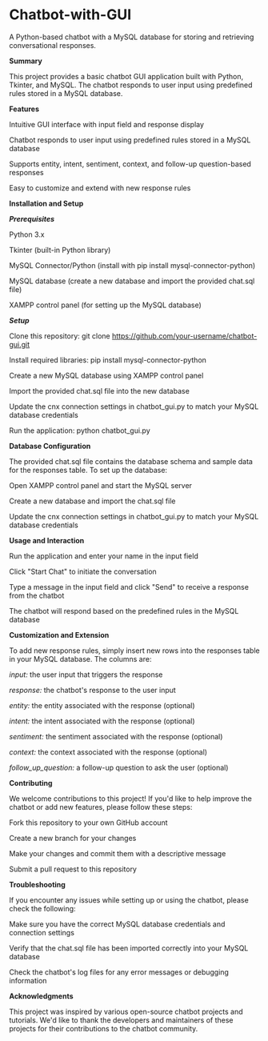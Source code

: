 # Chatbot-with-GUI
A Python-based chatbot with a MySQL database for storing and retrieving conversational responses.

**Summary**

This project provides a basic chatbot GUI application built with Python, Tkinter, and MySQL. The chatbot responds to user input using predefined rules stored in a MySQL database.

**Features**

Intuitive GUI interface with input field and response display

Chatbot responds to user input using predefined rules stored in a MySQL database

Supports entity, intent, sentiment, context, and follow-up question-based responses

Easy to customize and extend with new response rules

**Installation and Setup**

**_Prerequisites_**

Python 3.x

Tkinter (built-in Python library)

MySQL Connector/Python (install with pip install mysql-connector-python)

MySQL database (create a new database and import the provided chat.sql file)

XAMPP control panel (for setting up the MySQL database)

**_Setup_**

Clone this repository: git clone https://github.com/your-username/chatbot-gui.git

Install required libraries: pip install mysql-connector-python

Create a new MySQL database using XAMPP control panel

Import the provided chat.sql file into the new database

Update the cnx connection settings in chatbot_gui.py to match your MySQL database credentials

Run the application: python chatbot_gui.py

**Database Configuration**

The provided chat.sql file contains the database schema and sample data for the responses table. To set up the database:

Open XAMPP control panel and start the MySQL server

Create a new database and import the chat.sql file

Update the cnx connection settings in chatbot_gui.py to match your MySQL database credentials

**Usage and Interaction**

Run the application and enter your name in the input field

Click "Start Chat" to initiate the conversation

Type a message in the input field and click "Send" to receive a response from the chatbot

The chatbot will respond based on the predefined rules in the MySQL database

**Customization and Extension**

To add new response rules, simply insert new rows into the responses table in your MySQL database. The columns are:

_input:_ the user input that triggers the response

_response:_ the chatbot's response to the user input

_entity:_ the entity associated with the response (optional)

_intent:_ the intent associated with the response (optional)

_sentiment:_ the sentiment associated with the response (optional)

_context:_ the context associated with the response (optional)

_follow_up_question:_ a follow-up question to ask the user (optional)

**Contributing**

We welcome contributions to this project! If you'd like to help improve the chatbot or add new features, please follow these steps:

Fork this repository to your own GitHub account

Create a new branch for your changes

Make your changes and commit them with a descriptive message

Submit a pull request to this repository

**Troubleshooting**

If you encounter any issues while setting up or using the chatbot, please check the following:

Make sure you have the correct MySQL database credentials and connection settings

Verify that the chat.sql file has been imported correctly into your MySQL database

Check the chatbot's log files for any error messages or debugging information

**Acknowledgments**

This project was inspired by various open-source chatbot projects and tutorials. We'd like to thank the developers and maintainers of these projects for their contributions to the chatbot community.
